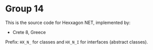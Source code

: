 Group 14
========

This is the source code for Hexxagon NET, implemented by:

* Crete 8, Greece

Prefix: `HX_N_` for classes and `HX_N_I` for interfaces (abstract
classes).

